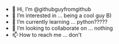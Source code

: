 - 👋 Hi, I’m @githubguyfromgithub
- 👀 I’m interested in ... being a cool guy B)
- 🌱 I’m currently learning ... python?????
- 💞️ I’m looking to collaborate on ... nothing
- 📫 How to reach me ... don't

<!---
githubguyfromgithub/githubguyfromgithub is a ✨ special ✨ repository because its `README.md` (this file) appears on your GitHub profile.
You can click the Preview link to take a look at your changes.
--->
